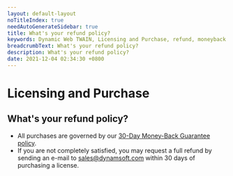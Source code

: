 ```yaml
---
layout: default-layout
noTitleIndex: true
needAutoGenerateSidebar: true
title: What's your refund policy?
keywords: Dynamic Web TWAIN, Licensing and Purchase, refund, moneyback guarantee
breadcrumbText: What's your refund policy?
description: What's your refund policy?
date: 2021-12-04 02:34:30 +0800
---
```


# Licensing and Purchase

## What's your refund policy?

- All purchases are governed by our <a href="https://www.dynamsoft.com/moneyback-guarantee/" target="_blank">30-Day Money-Back Guarantee policy</a>.
- If you are not completely satisfied, you may request a full refund by sending an e-mail to <a href="mailto:sales@dynamsoft.com" target="_blank">sales@dynamsoft.com</a> within 30 days of purchasing a license.
